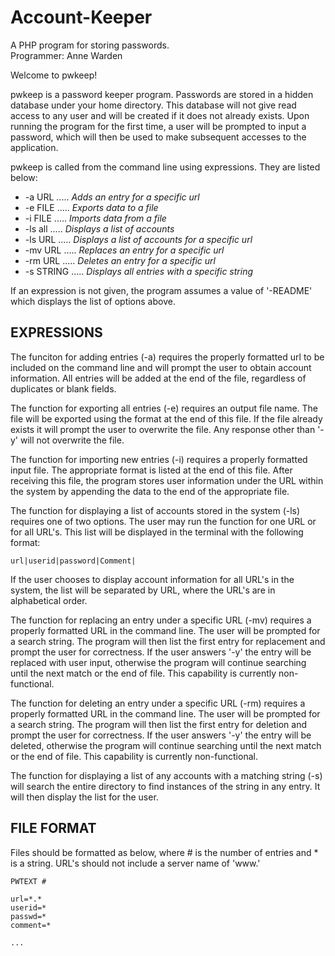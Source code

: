 # Account-Keeper
A PHP program for storing passwords.  
Programmer: Anne Warden

Welcome to pwkeep!

pwkeep is a password keeper program. Passwords are stored in a hidden database under your home directory. This database will not give read access to any user and will be created if it does not already exists. Upon running the program for the first time, a user will be prompted to input a password, which will then be used to make subsequent accesses to the application.

pwkeep is called from the command line using expressions. They are listed below: 
* -a URL ..... *Adds an entry for a specific url*
* -e FILE ..... *Exports data to a file*
* -i FILE ..... *Imports data from a file*
* -ls all ..... *Displays a list of accounts*
* -ls URL ..... *Displays a list of accounts for a specific url*
* -mv URL ..... *Replaces an entry for a specific url*
* -rm URL ..... *Deletes an entry for a specific url*
* -s STRING ..... *Displays all entries with a specific string*

If an expression is not given, the program assumes a value of '-README' which displays the list of options above. 

EXPRESSIONS
-----------
The funciton for adding entries (-a) requires the properly formatted url to be included on the command line and will prompt the user to obtain account information. All entries will be added at the end of the file, regardless of duplicates or blank fields. 

The function for exporting all entries (-e) requires an output file name. The file will be exported using the format at the end of this file. If the file already exists it will prompt the user to overwrite the file. Any response other than '-y' will not overwrite the file.

The function for importing new entries (-i) requires a properly formatted input file. The appropriate format is listed at the end of this file. After receiving this file, the program stores user information under the URL within the system by appending the data to the end of the appropriate file. 

The function for displaying a list of accounts stored in the system (-ls) requires one of two options. The user may run the function for one URL or for all URL's. This list will be displayed in the terminal with the following format:
~~~~  
url|userid|password|Comment|
~~~~  
If the user chooses to display account information for all URL's in the system, the list will be separated by URL, where the URL's are in alphabetical order.

The function for replacing an entry under a specific URL (-mv) requires a properly formatted URL in the command line. The user will be prompted for a search string. The program will then list the first entry for replacement and prompt the user for correctness. If the user answers '-y' the entry will be replaced with user input, otherwise the program will continue searching until the next match or the end of file. This capability is currently non-functional.

The function for deleting an entry under a specific URL (-rm) requires a properly formatted URL in the command line. The user will be prompted for a search string. The program will then list the first entry for deletion and prompt the user for correctness. If the user answers '-y' the entry will be deleted, otherwise the program will continue searching until the next match or the end of file. This capability is currently non-functional.

The function for displaying a list of any accounts with a matching string (-s) will search the entire directory to find instances of the string in any entry. It will then display the list for the user.

FILE FORMAT
-----------
Files should be formatted as below, where # is the number of entries and * is a string. URL's should not include a server name of 'www.' 
~~~~
PWTEXT #  
  
url=*.*  
userid=*  
passwd=*  
comment=*  
  
...  
~~~~
